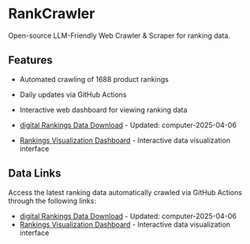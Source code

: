 # RankCrawler

Open-source LLM-Friendly Web Crawler & Scraper for ranking data.

## Features

- Automated crawling of 1688 product rankings
- Daily updates via GitHub Actions
- Interactive web dashboard for viewing ranking data



- [digital Rankings Data Download](https://github.com/chenjy16/RankCrawler/blob/main/data/1688/digital_computer_2025-04-06.json) - Updated: computer-2025-04-06
- [Rankings Visualization Dashboard](https://chenjy16.github.io/RankCrawler/1688_rankings.html) - Interactive data visualization interface

## Data Links

Access the latest ranking data automatically crawled via GitHub Actions through the following links:

- [digital Rankings Data Download](https://github.com/chenjy16/RankCrawler/blob/main/data/1688/digital_computer_2025-04-06.json) - Updated: computer-2025-04-06
- [Rankings Visualization Dashboard](https://chenjy16.github.io/RankCrawler/1688_rankings.html) - Interactive data visualization interface

